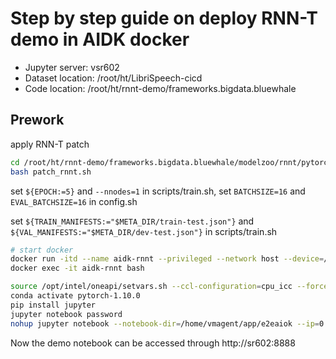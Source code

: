 # Step by step guide on deploy RNN-T demo in AIDK docker

* Jupyter server: vsr602
* Dataset location: /root/ht/LibriSpeech-cicd
* Code location: /root/ht/rnnt-demo/frameworks.bigdata.bluewhale

## Prework

apply RNN-T patch
```bash
cd /root/ht/rnnt-demo/frameworks.bigdata.bluewhale/modelzoo/rnnt/pytorch
bash patch_rnnt.sh
```
set `${EPOCH:=5}` and `--nnodes=1` in scripts/train.sh, set `BATCHSIZE=16` and `EVAL_BATCHSIZE=16` in config.sh

set `${TRAIN_MANIFESTS:="$META_DIR/train-test.json"}` and `${VAL_MANIFESTS:="$META_DIR/dev-test.json"}` in scripts/train.sh

```bash
# start docker
docker run -itd --name aidk-rnnt --privileged --network host --device=/dev/dri -v /root/ht/LibriSpeech-cicd/:/home/vmagent/app/dataset/LibriSpeech -v /root/ht/rnnt-demo/frameworks.bigdata.bluewhale/:/home/vmagent/app/e2eaiok -w /home/vmagent/app/ e2eaiok-pytorch110:latest /bin/bash
docker exec -it aidk-rnnt bash

source /opt/intel/oneapi/setvars.sh --ccl-configuration=cpu_icc --force
conda activate pytorch-1.10.0
pip install jupyter
jupyter notebook password
nohup jupyter notebook --notebook-dir=/home/vmagent/app/e2eaiok --ip=0.0.0.0 --port=8888 --allow-root &
```

Now the demo notebook can be accessed through http://sr602:8888